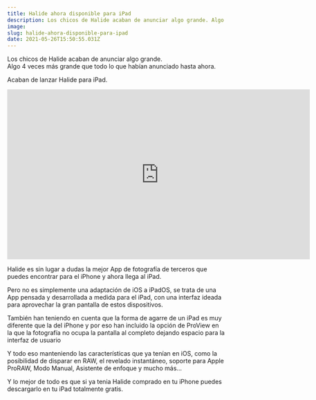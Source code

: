 ```yaml
---
title: Halide ahora disponible para iPad
description: Los chicos de Halide acaban de anunciar algo grande. Algo 4 veces más grande que todo lo que habían anunciado hasta ahora.
image: 
slug: halide-ahora-disponible-para-ipad
date: 2021-05-26T15:50:55.031Z
---
```


Los chicos de Halide acaban de anunciar algo grande.  
Algo 4 veces más grande que todo lo que habían anunciado hasta ahora.

Acaban de lanzar Halide para iPad.

<iframe src="https://www.youtube.com/embed/I2YOViisnvg?feature=oembed" width="700" height="393" frameborder="0" scrolling="no"></iframe>

Halide es sin lugar a dudas la mejor App de fotografía de terceros que puedes encontrar para el iPhone y ahora llega al iPad.

Pero no es simplemente una adaptación de iOS a iPadOS, se trata de una App pensada y desarrollada a medida para el iPad, con una interfaz ideada para aprovechar la gran pantalla de estos dispositivos.

También han teniendo en cuenta que la forma de agarre de un iPad es muy diferente que la del iPhone y por eso han incluido la opción de ProView en la que la fotografía no ocupa la pantalla al completo dejando espacio para la interfaz de usuario

Y todo eso manteniendo las características que ya tenían en iOS, como la posibilidad de disparar en RAW, el revelado instantáneo, soporte para Apple ProRAW, Modo Manual, Asistente de enfoque y mucho más…

Y lo mejor de todo es que si ya tenia Halide comprado en tu iPhone puedes descargarlo en tu iPad totalmente gratis.
